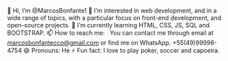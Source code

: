 👋 Hi, I’m @MarcosBonfante1
👀 I’m interested in web development, and in a wide range of topics, with a particular focus on front-end development, and open-source projects.
🌱 I’m currently learning HTML, CSS, JS, SQL and BOOTSTRAP.
📫 How to reach me:   
 You can contact me through email at marcosbonfantecco@gmail.com or find me on WhatsApp. +55(49)99998-4754
😄 Pronouns: He
⚡ Fun fact: I love to play poker, soccer and capoeira.

<!---
MarcosBonfante1/MarcosBonfante1 is a ✨ special ✨ repository because its `README.md` (this file) appears on your GitHub profile.
You can click the Preview link to take a look at your changes.
--->
